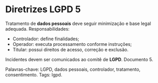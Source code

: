 # Diretrizes LGPD 5

Tratamento de **dados pessoais** deve seguir minimização e base legal adequada.
Responsabilidades:
- Controlador: define finalidades;
- Operador: executa processamento conforme instruções;
- Titular: possui direitos de acesso, correção e exclusão.

Incidentes devem ser comunicados ao comitê de **LGPD**. Documento 5.

Palavras-chave: LGPD, dados pessoais, controlador, tratamento, consentimento.
Tags: lgpd.
